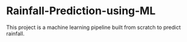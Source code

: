 # Rainfall-Prediction-using-ML
This project is a machine learning pipeline built from scratch to predict rainfall.
